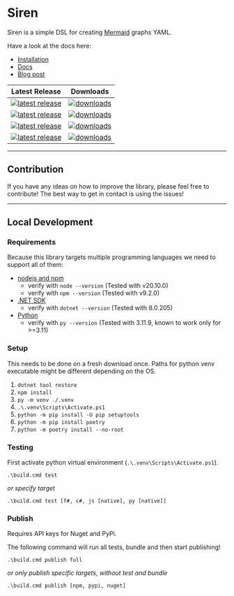# Siren

Siren is a simple DSL for creating [Mermaid](https://mermaid.js.org) graphs YAML.

Have a look at the docs here:

* [Installation]()
* [Docs]()
* [Blog post]()

<table>
  <thead>
    <tr>
      <th>Latest Release</th>
      <th>Downloads</th>
    </tr>
  </thead>
  <tbody>
    <tr>
      <td>
        <a href="https://pypi.org/project/siren-dsl/">
          <img src="https://img.shields.io/pypi/v/siren-dsl?logo=pypi" alt="latest release" />
        </a>
      </td>
      <td>
        <a href="https://pepy.tech/project/siren-dsl">
          <img src="https://pepy.tech/badge/siren-dsl" alt="downloads" />
        </a>
      </td>
    </tr>
    <!-- js package -->
    <tr>
      <td>
        <a href="https://www.npmjs.com/package/siren-dsl">
          <img src="https://img.shields.io/npm/v/siren-dsl?logo=npm" alt="latest release" />
        </a>
      </td>
      <td>
        <a href="https://www.npmjs.com/package/siren-dsl">
          <img src="https://img.shields.io/npm/dt/siren-dsl.svg" alt="downloads" />
        </a>
      </td>
    </tr>
    <!-- f# nuget package -->
    <tr>
      <td>
        <a href="https://www.nuget.org/packages/Siren/">
          <img src="https://img.shields.io/nuget/v/Siren?logo=nuget" alt="latest release" />
        </a>
      </td>
      <td>
        <a href="https://www.nuget.org/packages/Siren/">
          <img src="https://img.shields.io/nuget/dt/Siren.svg" alt="downloads" />
        </a>
      </td>
      <!-- c# nuget package "Siren.Sea" -->
    </tr>
    <tr>
      <td>
        <a href="https://www.nuget.org/packages/Siren.Sea/">
          <img src="https://img.shields.io/nuget/v/Siren.Sea?logo=nuget" alt="latest release" />
        </a>
      </td>
      <td>
        <a href="https://www.nuget.org/packages/Siren.Sea/">
          <img src="https://img.shields.io/nuget/dt/Siren.Sea.svg" alt="downloads" />
        </a>
      </td>
  </tbody>

</table>

---
## Contribution

If you have any ideas on how to improve the library, please feel free to contribute! The best way to get in contact is using the issues! 

---
## Local Development

### Requirements

Because this library targets multiple programming languages we need to support all of them:

- [nodejs and npm](https://nodejs.org/en/download)
    - verify with `node --version` (Tested with v20.10.0)
    - verify with `npm --version` (Tested with v9.2.0)
- [.NET SDK](https://dotnet.microsoft.com/en-us/download)
    - verify with `dotnet --version` (Tested with 8.0.205)
- [Python](https://www.python.org/downloads/)
    - verify with `py --version` (Tested with 3.11.9, known to work only for >=3.11)

### Setup

This needs to be done on a fresh download once. Paths for python venv executable might be different depending on the OS.

1. `dotnet tool restore`
2. `npm install`
3. `py -m venv ./.venv`
4. `.\.venv\Scripts\Activate.ps1`
4. `python -m pip install -U pip setuptools`
5. `python -m pip install poetry`
6. `python -m poetry install --no-root`

### Testing

First activate python virtual environment (`.\.venv\Scripts\Activate.ps1`).

`.\build.cmd test`

*or specify target*

`.\build.cmd test [f#, c#, js [native], py [native]]`

### Publish

Requires API keys for Nuget and PyPi. 

The following command will run all tests, bundle and then start publishing!

`.\build.cmd publish full`

*or only publish specific targets, without test and bundle*

`.\build.cmd publish [npm, pypi, nuget]`